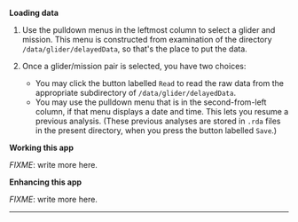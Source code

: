 **Loading data**

1. Use the pulldown menus in the leftmost column to select a glider and
   mission.  This menu is constructed from examination of the directory
`/data/glider/delayedData`, so that's the place to put the data.

2. Once a glider/mission pair is selected, you have two choices:
    * You may click the button labelled `Read` to read the raw data from the
appropriate subdirectory of `/data/glider/delayedData`.
    * You may use the pulldown menu that is in the second-from-left column,
if that menu displays a date and time. This lets you resume a previous
analysis.  (These previous analyses are stored in `.rda` files in the present
directory, when you press the button labelled `Save`.)

**Working this app**

*FIXME*: write more here.

**Enhancing this app**

*FIXME*: write more here.

----

